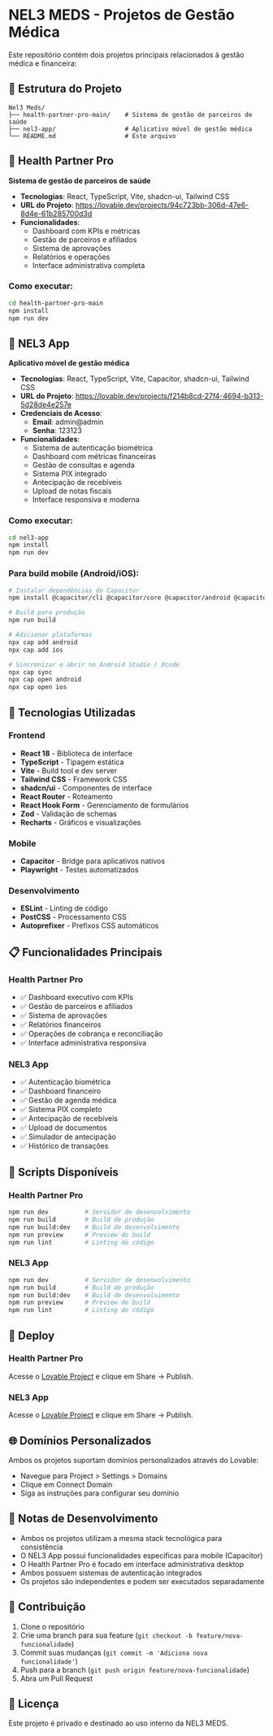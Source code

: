 # NEL3 MEDS - Projetos de Gestão Médica

Este repositório contém dois projetos principais relacionados à gestão médica e financeira:

## 📁 Estrutura do Projeto

```
Nel3 Meds/
├── health-partner-pro-main/    # Sistema de gestão de parceiros de saúde
├── nel3-app/                   # Aplicativo móvel de gestão médica
└── README.md                   # Este arquivo
```

## 🏥 Health Partner Pro

**Sistema de gestão de parceiros de saúde**

- **Tecnologias**: React, TypeScript, Vite, shadcn-ui, Tailwind CSS
- **URL do Projeto**: https://lovable.dev/projects/94c723bb-306d-47e6-8d4e-61b285700d3d
- **Funcionalidades**:
  - Dashboard com KPIs e métricas
  - Gestão de parceiros e afiliados
  - Sistema de aprovações
  - Relatórios e operações
  - Interface administrativa completa

### Como executar:

```bash
cd health-partner-pro-main
npm install
npm run dev
```

## 📱 NEL3 App

**Aplicativo móvel de gestão médica**

- **Tecnologias**: React, TypeScript, Vite, Capacitor, shadcn-ui, Tailwind CSS
- **URL do Projeto**: https://lovable.dev/projects/f214b8cd-27f4-4694-b313-5d28de4e257e
- **Credenciais de Acesso**:
  - **Email**: admin@admin
  - **Senha**: 123123
- **Funcionalidades**:
  - Sistema de autenticação biométrica
  - Dashboard com métricas financeiras
  - Gestão de consultas e agenda
  - Sistema PIX integrado
  - Antecipação de recebíveis
  - Upload de notas fiscais
  - Interface responsiva e moderna

### Como executar:

```bash
cd nel3-app
npm install
npm run dev
```

### Para build mobile (Android/iOS):

```bash
# Instalar dependências do Capacitor
npm install @capacitor/cli @capacitor/core @capacitor/android @capacitor/ios

# Build para produção
npm run build

# Adicionar plataformas
npx cap add android
npx cap add ios

# Sincronizar e abrir no Android Studio / Xcode
npx cap sync
npx cap open android
npx cap open ios
```

## 🚀 Tecnologias Utilizadas

### Frontend
- **React 18** - Biblioteca de interface
- **TypeScript** - Tipagem estática
- **Vite** - Build tool e dev server
- **Tailwind CSS** - Framework CSS
- **shadcn/ui** - Componentes de interface
- **React Router** - Roteamento
- **React Hook Form** - Gerenciamento de formulários
- **Zod** - Validação de schemas
- **Recharts** - Gráficos e visualizações

### Mobile
- **Capacitor** - Bridge para aplicativos nativos
- **Playwright** - Testes automatizados

### Desenvolvimento
- **ESLint** - Linting de código
- **PostCSS** - Processamento CSS
- **Autoprefixer** - Prefixos CSS automáticos

## 📋 Funcionalidades Principais

### Health Partner Pro
- ✅ Dashboard executivo com KPIs
- ✅ Gestão de parceiros e afiliados
- ✅ Sistema de aprovações
- ✅ Relatórios financeiros
- ✅ Operações de cobrança e reconciliação
- ✅ Interface administrativa responsiva

### NEL3 App
- ✅ Autenticação biométrica
- ✅ Dashboard financeiro
- ✅ Gestão de agenda médica
- ✅ Sistema PIX completo
- ✅ Antecipação de recebíveis
- ✅ Upload de documentos
- ✅ Simulador de antecipação
- ✅ Histórico de transações

## 🔧 Scripts Disponíveis

### Health Partner Pro
```bash
npm run dev          # Servidor de desenvolvimento
npm run build        # Build de produção
npm run build:dev    # Build de desenvolvimento
npm run preview      # Preview do build
npm run lint         # Linting do código
```

### NEL3 App
```bash
npm run dev          # Servidor de desenvolvimento
npm run build        # Build de produção
npm run build:dev    # Build de desenvolvimento
npm run preview      # Preview do build
npm run lint         # Linting do código
```

## 📱 Deploy

### Health Partner Pro
Acesse o [Lovable Project](https://lovable.dev/projects/94c723bb-306d-47e6-8d4e-61b285700d3d) e clique em Share -> Publish.

### NEL3 App
Acesse o [Lovable Project](https://lovable.dev/projects/f214b8cd-27f4-4694-b313-5d28de4e257e) e clique em Share -> Publish.

## 🌐 Domínios Personalizados

Ambos os projetos suportam domínios personalizados através do Lovable:
- Navegue para Project > Settings > Domains
- Clique em Connect Domain
- Siga as instruções para configurar seu domínio

## 📝 Notas de Desenvolvimento

- Ambos os projetos utilizam a mesma stack tecnológica para consistência
- O NEL3 App possui funcionalidades específicas para mobile (Capacitor)
- O Health Partner Pro é focado em interface administrativa desktop
- Ambos possuem sistemas de autenticação integrados
- Os projetos são independentes e podem ser executados separadamente

## 🤝 Contribuição

1. Clone o repositório
2. Crie uma branch para sua feature (`git checkout -b feature/nova-funcionalidade`)
3. Commit suas mudanças (`git commit -m 'Adiciona nova funcionalidade'`)
4. Push para a branch (`git push origin feature/nova-funcionalidade`)
5. Abra um Pull Request

## 📄 Licença

Este projeto é privado e destinado ao uso interno da NEL3 MEDS.
